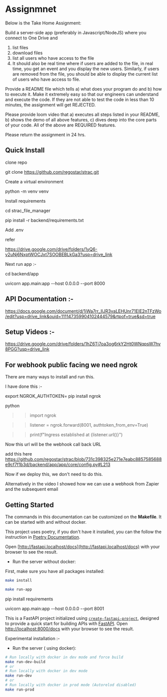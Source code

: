 # Assignmnet

Below is the Take Home Assignment:

Build a server-side app (preferably in Javascript/NodeJS) where you connect to One Drive and
1. list files
2. download files
4. list all users who have access to the file
5. It should also be real time where if users are added to the file, in real time, you get an event and you display the new users. Similarly, if users are removed from the file, you should be able to display the current list of users who have access to file.


Provide a README file which tells a) what does your program do and b) how to execute it. Make it extremely easy so that our engineers can understand and execute the code. If they are not able to test the code in less than 10 minutes, the assignment will get REJECTED.

Please provide loom video that a) executes all steps listed in your README, b) shows the demo of all above features, c) dives deep into the core parts of your code.
All of the above are REQUIRED features.

Please return the assignment in 24 hrs.

## Quick Install

clone repo

git clone https://github.com/regostar/strac.git

Create a virtual environment

python -m venv venv

Install requirements

cd strac_file_manager

pip install -r backend/requirements.txt

Add .env

refer

https://drive.google.com/drive/folders/1yQ6-v2uNj6NxptWOCJxt7SOOBEBLkGa3?usp=drive_link

Next run app :- 

cd backend/app

uvicorn app.main:app --host 0.0.0.0 --port 8000

## API Documentation :- 

https://docs.google.com/document/d/1iWa7rr_lIJR3vaLEHUnr71EIE2nTFzWo/edit?usp=drive_link&ouid=111147359904102444579&rtpof=true&sd=true

## Setup Videos :- 

https://drive.google.com/drive/folders/1hZ6Tj7oa3og6rkY2Ht0WNqpsW7hv8PGG?usp=drive_link

## For webhook public facing we need ngrok

There are many ways to install and run this.

I have done this :- 

export NGROK_AUTHTOKEN=<shared in email>
pip install ngrok

python

>>import ngrok

>>listener = ngrok.forward(8001, authtoken_from_env=True)

>>print(f"Ingress established at {listener.url()}")

Now this url will be the webhook call back URL

add this here
https://github.com/regostar/strac/blob/731c398325e271e7eabc8857585688e9cf7f1b3d/backend/app/app/core/config.py#L213

Now if we deploy this, we don't need to do this.

Alternatively in the video I showed how we can use a webhook from Zapier and the subsequent email

## Getting Started

The commands in this documentation can be customized on the **Makefile**. It can be started with and without docker.

This project uses poetry, if you don't have it installed, you can the follow the instruction in [Poetry Documentation](https://python-poetry.org/docs/#installation).


Open [http://fastapi.localhost/docs](http://fastapi.localhost/docs) with your browser to see the result.


- Run the server without docker:

First, make sure you have all packages installed:

```bash
make install
```

```bash
make run-app
```
pip install requirements 

uvicorn app.main:app --host 0.0.0.0 --port 8001


This is a FastAPI project initialized using [`create-fastapi-project`](https://github.com/allient/create-fastapi-project), designed to provide a quick start for building APIs with [FastAPI](https://fastapi.tiangolo.com/).
Open [http://localhost:8000/docs](http://localhost:8000/docs) with your browser to see the result.



Experimental installation :- 
- Run the server ( using docker):

```bash
# Run locally with docker in dev mode and force build
make run-dev-build
# or
# Run locally with docker in dev mode
make run-dev
# or
# Run locally with docker in prod mode (Autorelod disabled)
make run-prod
```

